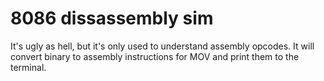 ﻿# 8086 dissassembly sim

It's ugly as hell, but it's only used to understand assembly opcodes.
It will convert binary to assembly instructions for MOV and print
them to the terminal.
